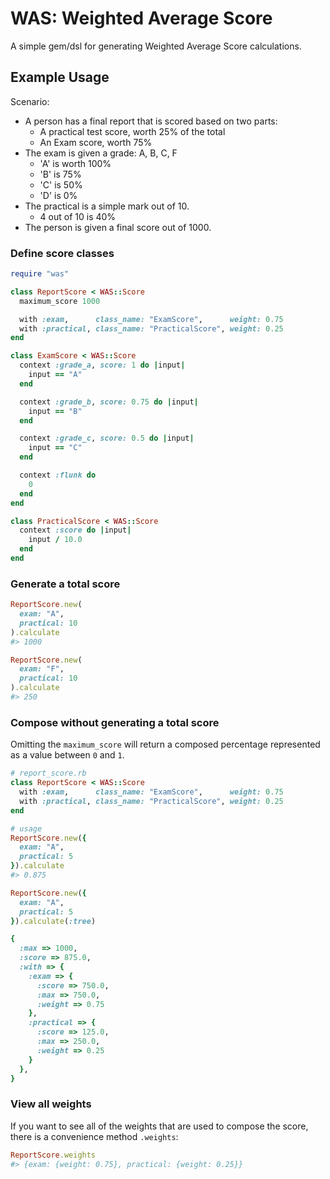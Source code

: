 # WAS: Weighted Average Score

A simple gem/dsl for generating Weighted Average Score calculations.

## Example Usage

Scenario:
* A person has a final report that is scored based on two parts:
  * A practical test score, worth 25% of the total
  * An Exam score, worth 75%
* The exam is given a grade: A, B, C, F
  * 'A' is worth 100%
  * 'B' is 75%
  * 'C' is 50%
  * 'D' is 0%
* The practical is a simple mark out of 10.
  * 4 out of 10 is 40%
* The person is given a final score out of 1000.

### Define score classes

```ruby
require "was"

class ReportScore < WAS::Score
  maximum_score 1000

  with :exam,      class_name: "ExamScore",      weight: 0.75
  with :practical, class_name: "PracticalScore", weight: 0.25
end

class ExamScore < WAS::Score
  context :grade_a, score: 1 do |input|
    input == "A"
  end

  context :grade_b, score: 0.75 do |input|
    input == "B"
  end

  context :grade_c, score: 0.5 do |input|
    input == "C"
  end

  context :flunk do
    0
  end
end

class PracticalScore < WAS::Score
  context :score do |input|
    input / 10.0
  end
end
```

### Generate a total score

```ruby
ReportScore.new(
  exam: "A",
  practical: 10
).calculate
#> 1000

ReportScore.new(
  exam: "F",
  practical: 10
).calculate
#> 250
````

### Compose without generating a total score

Omitting the `maximum_score` will return a composed percentage represented as a value between `0` and `1`.

```ruby
# report_score.rb
class ReportScore < WAS::Score
  with :exam,      class_name: "ExamScore",      weight: 0.75
  with :practical, class_name: "PracticalScore", weight: 0.25
end
```

```ruby
# usage
ReportScore.new({
  exam: "A",
  practical: 5
}).calculate
#> 0.875
```

```ruby
ReportScore.new({
  exam: "A",
  practical: 5
}).calculate(:tree)

{
  :max => 1000,
  :score => 875.0,
  :with => {
    :exam => {
      :score => 750.0,
      :max => 750.0,
      :weight => 0.75
    },
    :practical => {
      :score => 125.0,
      :max => 250.0,
      :weight => 0.25
    }
  },
}
```

### View all weights

If you want to see all of the weights that are used to compose the score, there is a convenience method `.weights`:

```ruby
ReportScore.weights
#> {exam: {weight: 0.75}, practical: {weight: 0.25}}
